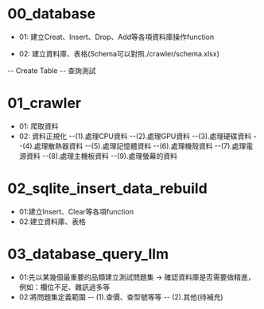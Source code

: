 
# 00_database

- 01: 建立Creat、Insert、Drop、Add等各項資料庫操作function

- 02: 建立資料庫、表格(Schema可以對照./crawler/schema.xlsx)

-- Create Table
-- 查詢測試


# 01_crawler
- 01: 爬取資料
- 02: 資料正規化
--(1).處理CPU資料
--(2).處理GPU資料
--(3).處理硬碟資料
--(4).處理散熱器資料
--(5).處理記憶體資料
--(6).處理機殼資料
--(7).處理電源資料
--(8).處理主機板資料
--(9).處理螢幕的資料

# 02_sqlite_insert_data_rebuild
- 01:建立Insert、Clear等各項function
- 02:建立資料庫、表格

# 03_database_query_llm
- 01:先以某幾個最重要的品類建立測試問題集 -> 確認資料庫是否需要做精進，例如：欄位不足、雜訊過多等
- 02:將問題集定義範圍 
-- (1).查價、查型號等等
-- (2).其他(待補充)



